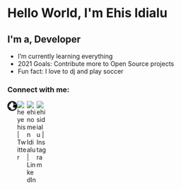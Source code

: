 # Hello World, I'm Ehis Idialu

## I'm a, Developer

- I’m currently learning everything
- 2021 Goals: Contribute more to Open Source projects
- Fun fact: I love to dj and play soccer

### Connect with me:

[<img align="left" alt="ehisidialu.com" width="22px" src="https://raw.githubusercontent.com/iconic/open-iconic/master/svg/globe.svg" />][website]
[<img align="left" alt="heyehis | Twitter" width="22px" src="https://cdn.jsdelivr.net/npm/simple-icons@v3/icons/twitter.svg" />][twitter]
[<img align="left" alt="ehinomen Idialu | LinkedIn" width="22px" src="https://cdn.jsdelivr.net/npm/simple-icons@v3/icons/linkedin.svg" />][linkedin]
[<img align="left" alt="ehisidialu | Instagram" width="22px" src="https://cdn.jsdelivr.net/npm/simple-icons@v3/icons/instagram.svg" />][instagram]


[website]: http://www.edialu.com
[twitter]: https://twitter.com/heyehis
[instagram]: https://instagram.com/ehisidialu
[linkedin]: https://linkedin.com/in/ehinomenidialu
